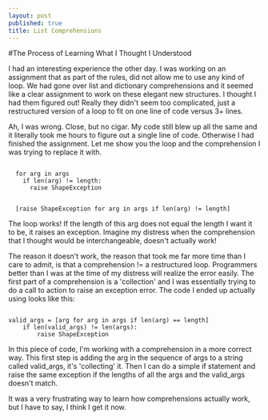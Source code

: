 ```yaml
---
layout: post
published: true
title: List Comprehensions
---
```

#The Process of Learning What I Thought I Understood

I had an interesting experience the other day. I was working on an assignment that
as part of the rules, did not allow me to use any kind of loop. We had gone over
list and dictionary comprehensions and it seemed like a clear assignment to work
on these elegant new structures. I thought I had them figured out! Really they
didn't seem too complicated, just a restructured version of a loop to fit on one
line of code versus 3+ lines.

Ah, I was wrong. Close, but no cigar. My code still blew up all the same and it
literally took me hours to figure out a single line of code. Otherwise I had finished
the assignment. Let me show you the loop and the comprehension I was trying to
replace it with.

<pre><code>
  for arg in args
    if len(arg) != length:
      raise ShapeException


  [raise ShapeException for arg in args if len(arg) != length]
</code></pre>

The loop works! If the length of this arg does not equal the length I want it to
be, it raises an exception. Imagine my distress when the comprehension that I
thought would be interchangeable, doesn't actually work!

The reason it doesn't work, the reason that took me far more time than I care to
admit, is that a comprehension != a restructured loop. Programmers better than I
was at the time of my distress will realize the error easily. The first part of
a comprehension is a 'collection' and I was essentially trying to do a call to action
to raise an exception error. The code I ended up actually using looks like this:

<pre><code>
valid_args = [arg for arg in args if len(arg) == length]
    if len(valid_args) != len(args):
        raise ShapeException
</code></pre>

In this piece of code, I'm working with a comprehension in a more correct way.
This first step is adding the arg in the sequence of args to a string called
valid_args, it's 'collecting' it. Then I can do a simple if statement and raise
the same exception if the lengths of all the args and the valid_args doesn't match.

It was a very frustrating way to learn how comprehensions actually work, but I have
to say, I think I get it now.
